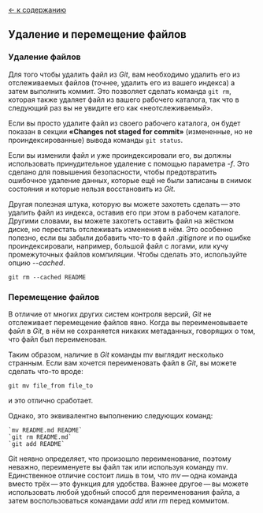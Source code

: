 [<- к содержанию](readme.md)

## Удаление и перемещение файлов

### Удаление файлов

Для того чтобы удалить файл из *Git*, вам необходимо удалить его из отслеживаемых файлов (точнее, удалить его из вашего индекса) а затем выполнить коммит. Это позволяет сделать команда `git rm`, которая также удаляет файл из вашего рабочего каталога, так что в следующий раз вы не увидите его как «неотслеживаемый».

Если вы просто удалите файл из своего рабочего каталога, он будет показан в секции **«Changes not staged for commit»** (измененные, но не проиндексированные) вывода команды `git status`.

Если вы изменили файл и уже проиндексировали его, вы должны использовать принудительное удаление с помощью параметра *-f*. Это сделано для повышения безопасности, чтобы предотвратить ошибочное удаление данных, которые ещё не были записаны в снимок состояния и которые нельзя восстановить из *Git*.

Другая полезная штука, которую вы можете захотеть сделать — это удалить файл из индекса, оставив его при этом в рабочем каталоге. Другими словами, вы можете захотеть оставить файл на жёстком диске, но перестать отслеживать изменения в нём. Это особенно полезно, если вы забыли добавить что-то в файл *.gitignore* и по ошибке проиндексировали, например, большой файл с логами, или кучу промежуточных файлов компиляции. Чтобы сделать это, используйте опцию *--cached*.

`git rm --cached README`

### Перемещение файлов

В отличие от многих других систем контроля версий, *Git* не отслеживает перемещение файлов явно. Когда вы переименовываете файл в *Git*, в нём не сохраняется никаких метаданных, говорящих о том, что файл был переименован. 

Таким образом, наличие в *Git* команды mv выглядит несколько странным. Если вам хочется переименовать файл в *Git*, вы можете сделать что-то вроде:

`git mv file_from file_to`

и это отлично сработает.

Однако, это эквивалентно выполнению следующих команд:

    `mv README.md README`
    `git rm README.md`
    `git add README`

Git неявно определяет, что произошло переименование, поэтому неважно, переименуете вы файл так или используя команду mv. Единственное отличие состоит лишь в том, что *mv* — одна команда вместо трёх — это функция для удобства. Важнее другое — вы можете использовать любой удобный способ для переименования файла, а затем воспользоваться командами *add* или *rm* перед коммитом.